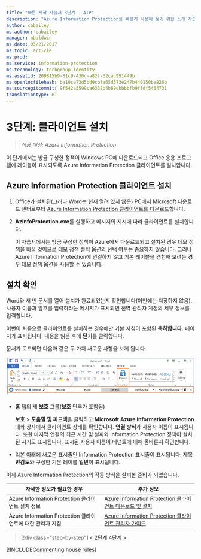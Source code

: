 ```yaml
---
title: "빠른 시작 자습서 3단계 - AIP"
description: "Azure Information Protection를 빠르게 사용해 보기 위한 소개 자습서 3단계 - 클라이언트 설치"
author: cabailey
ms.author: cabailey
manager: mbaldwin
ms.date: 03/21/2017
ms.topic: article
ms.prod: 
ms.service: information-protection
ms.technology: techgroup-identity
ms.assetid: 209815b9-81c9-430c-a82f-32cac991449b
ms.openlocfilehash: ba10ce73d5bd9cbfa65d373e247b440150be826b
ms.sourcegitcommit: 9f542a5599ca6332b4b69ebbbbfb9ffdf5464731
translationtype: HT
---
```

# <a name="step-3-install-the-client"></a>3단계: 클라이언트 설치

>*적용 대상: Azure Information Protection*

이 단계에서는 방금 구성한 정책이 Windows PC에 다운로드되고 Office 응용 프로그램에 레이블이 표시되도록 Azure Information Protection 클라이언트를 설치합니다.


## <a name="install-the-azure-information-protection-client"></a>Azure Information Protection 클라이언트 설치

1. Office가 설치된(그러나 Word는 현재 열려 있지 않은) PC에서 Microsoft 다운로드 센터로부터 [Azure Information Protection 클라이언트를 다운로드](https://www.microsoft.com/en-us/download/details.aspx?id=53018)합니다. 

2. **AzInfoProtection.exe**를 실행하고 메시지의 지시에 따라 클라이언트를 설치합니다.

    이 자습서에서는 방금 구성한 정책이 Azure에서 다운로드되고 설치된 경우 데모 정책을 바꿀 것이므로 데모 정책 설치 옵션의 선택 여부는 중요하지 않습니다. 그러나 Azure Information Protection에 연결하지 않고 기본 레이블을 경험해 보려는 경우 데모 정책 옵션을 사용할 수 있습니다. 

## <a name="verify-the-installation"></a>설치 확인

Word와 새 빈 문서를 열어 설치가 완료되었는지 확인합니다(이번에는 저장하지 않음). 사용자 이름과 암호를 입력하라는 메시지가 표시되면 전역 관리자 계정의 세부 정보를 입력합니다. 

이번이 처음으로 클라이언트를 설치하는 경우에만 기본 지침이 포함된 **축하합니다.** 페이지가 표시됩니다. 내용을 읽은 후에 **닫기**를 클릭합니다.

문서가 로드되면 다음과 같은 두 가지 새로운 사항을 보게 됩니다.

![Azure Information Protection 빠른 시작 자습서 3단계 - 클라이언트 설치됨](../media/word2016-calloutsv2.png)

- **홈** 탭의 새 **보호** 그룹(**보호** 단추가 포함됨)

    **보호** > **도움말 및 피드백**을 클릭하고 **Microsoft Azure Information Protection** 대화 상자에서 클라이언트 상태를 확인합니다. **연결 방식**과 사용자 이름이 표시됩니다. 또한 마지막 연결의 최근 시간 및 날짜와 Information Protection 정책이 설치된 시기도 표시됩니다. 표시된 사용자 이름이 테넌트에 대해 올바른지 확인합니다.

- 리본 아래에 새로운 표시줄인 Information Protection 표시줄이 표시됩니다. 제목 **민감도**와 구성한 기본 레이블 **일반**이 표시됩니다. 

이제 Azure Information Protection의 작동 방식을 살펴볼 준비가 되었습니다.

|자세한 정보가 필요한 경우|추가 정보|
|--------------------------------|--------------------------|
|Azure Information Protection 클라이언트 설치 정보|[Azure Information Protection 클라이언트 다운로드 및 설치](../rms-client/install-client-app.md)|
|Azure Information Protection 클라이언트에 대한 관리자 지침|[Azure Information Protection 클라이언트 관리자 가이드](../rms-client/client-admin-guide.md)|


>[!div class="step-by-step"]
[&#171; 2단계](infoprotect-tutorial-step2.md)
[4단계 &#187;](infoprotect-tutorial-step4.md)

[!INCLUDE[Commenting house rules](../includes/houserules.md)]